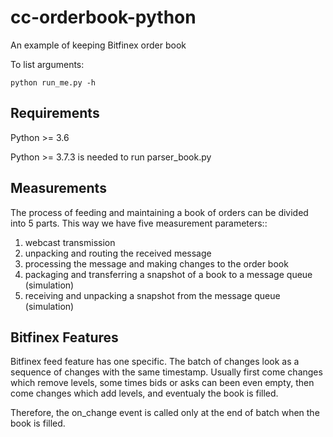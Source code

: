 # cc-orderbook-python
An example of keeping Bitfinex order book

To list arguments:
```
python run_me.py -h
```

## Requirements
Python >= 3.6

Python >= 3.7.3 is needed to run parser_book.py 

## Measurements
The process of feeding and maintaining a book of orders can be divided into 5 parts. This way we have five measurement 
parameters::
1. webcast transmission
2. unpacking and routing the received message
3. processing the message and making changes to the order book
4. packaging and transferring a snapshot of a book to a message queue (simulation)
5. receiving and unpacking a snapshot from the message queue (simulation) 

## Bitfinex Features
Bitfinex feed feature has one specific. The batch of changes look as a sequence of changes with the same timestamp. 
Usually first come changes which remove levels, some times bids or asks can been even empty, 
then come changes which add levels, and eventualy the book is filled.   

Therefore, the on_change event is called only at the end of batch when the book is filled.
